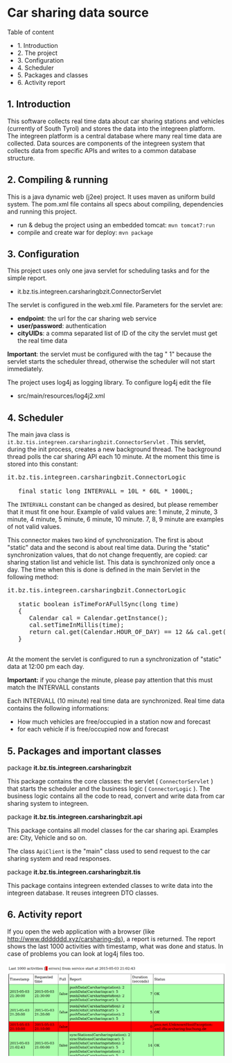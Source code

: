 # Car sharing data source

Table of content

*   1\. Introduction
*   2\. The project
*   3\. Configuration
*   4\. Scheduler
*   5\. Packages and classes
*   6\. Activity report

## 1\. Introduction

This software collects real time data about car sharing stations and vehicles (currently of South Tyrol) and stores the data into the integreen platform. The integreen platform is a central database where many real time data are collected. Data sources are components of the integreen system that collects data from specific APIs and writes to a common database structure.

## 2\. Compiling & running

This is a java dynamic web (j2ee) project. It uses maven as uniform build system. The pom.xml file contains all specs about compiling, dependencies and running this project.

*   run & debug the project using an embedded tomcat: `mvn tomcat7:run`
*   compile and create war for deploy: `mvn package`

## 3\. Configuration

This project uses only one java servlet for scheduling tasks and for the simple report.

*   it.bz.tis.integreen.carsharingbzit.ConnectorServlet

The servlet is configured in the web.xml file. Parameters for the servlet are:

*   **endpoint**: the url for the car sharing web service
*   **user/password**: authentication
*   **cityUIDs**: a comma separated list of ID of the city the servlet must get the real time data

**Important**: the servlet must be configured with the tag " <load-on-startup>1</load-on-startup>" because the servlet starts the scheduler thread, otherwise the scheduler will not start immediately.

The project uses log4j as logging library. To configure log4j edit the file

*   src/main/resources/log4j2.xml

## 4\. Scheduler

The main java class is `it.bz.tis.integreen.carsharingbzit.ConnectorServlet` . This servlet, during the init process, creates a new background thread. The background thread polls the car sharing API each 10 minute. At the moment this time is stored into this constant:

<pre>it.bz.tis.integreen.carsharingbzit.ConnectorLogic

   final static long INTERVALL = 10L * 60L * 1000L;
</pre>

The `INTERVALL` constant can be changed as desired, but please remember that it must fit one hour. Example of valid values are: 1 minute, 2 minute, 3 minute, 4 minute, 5 minute, 6 minute, 10 minute. 7, 8, 9 minute are examples of not valid values.

This connector makes two kind of synchronization. The first is about "static" data and the second is about real time data. During the "static" synchronization values, that do not change frequently, are copied: car sharing station list and vehicle list. This data is synchronized only once a day. The time when this is done is defined in the main Servlet in the following method:

<pre>it.bz.tis.integreen.carsharingbzit.ConnectorLogic

   static boolean isTimeForAFullSync(long time)
   {
      Calendar cal = Calendar.getInstance();
      cal.setTimeInMillis(time);
      return cal.get(Calendar.HOUR_OF_DAY) == 12 && cal.get(Calendar.MINUTE) == 00;
   }

</pre>

At the moment the servlet is configured to run a synchronization of "static" data at 12:00 pm each day.

**Important:** if you change the minute, please pay attention that this must match the INTERVALL constants

Each INTERVALL (10 minute) real time data are synchronized. Real time data contains the following informations:

*   How much vehicles are free/occupied in a station now and forecast
*   for each vehicle if is free/occupied now and forecast

## 5\. Packages and important classes

package **it.bz.tis.integreen.carsharingbzit**

This package contains the core classes: the servlet ( `ConnectorServlet` ) that starts the scheduler and the business logic ( `ConnectorLogic` ). The business logic contains all the code to read, convert and write data from car sharing system to integreen.

package **it.bz.tis.integreen.carsharingbzit.api**

This package contains all model classes for the car sharing api. Examples are: City, Vehicle and so on.

The class `ApiClient` is the "main" class used to send request to the car sharing system and read responses.

package **it.bz.tis.integreen.carsharingbzit.tis**

This package contains integreen extended classes to write data into the integreen database. It reuses integreen DTO classes.

## 6\. Activity report

If you open the web application with a browser (like http://www.ddddddd.xyz/carsharing-ds), a report is returned. The report shows the last 1000 activities with timestamp, what was done and status. In case of problems you can look at log4j files too.

![](report-example.png)